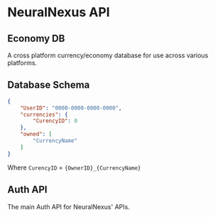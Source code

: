 # NeuralNexus API

## Economy DB

A cross platform currency/economy database for use across various platforms.

## Database Schema

```json
{
    "UserID": "0000-0000-0000-0000",
    "currencies": {
        "CurencyID": 0
    },
    "owned": [
        "CurrencyName"
    ]
}
```

Where `CurencyID` = `{OwnerID}_{CurrencyName}`

## Auth API

The main Auth API for NeuralNexus' APIs.
